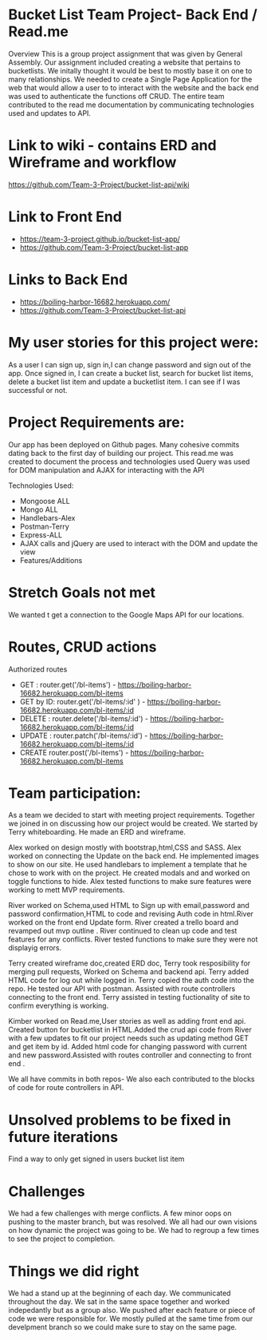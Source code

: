 # Bucket List Team Project- Back End / Read.me
Overview
This is a group project assignment that was given by General Assembly. Our assignment included creating a website that pertains to bucketlists. We initally thought it would be best to mostly base it on one to many relationships. We needed to create a Single Page Application for the web that would allow a user to to interact with the website and the back end was used to authenticate the functions off CRUD.
The entire team contributed to the read me documentation by communicating technologies used and updates to API.

# Link to wiki - contains ERD and Wireframe and workflow
<https://github.com/Team-3-Project/bucket-list-api/wiki>

# Link to Front End
* https://team-3-project.github.io/bucket-list-app/
* https://github.com/Team-3-Project/bucket-list-app
# Links to Back End
* https://boiling-harbor-16682.herokuapp.com/
* https://github.com/Team-3-Project/bucket-list-api

# My user stories for this project were:

As a user I can sign up, sign in,I can change password and sign out of the app.
Once signed in, I can create a bucket list, search for bucket list items, delete a bucket list item and update a bucketlist item.
I can see if I was successful or not.

# Project Requirements are:
Our app has been deployed on Github pages.
Many cohesive commits dating back to the first day of building our project.
This read.me was created to document the process and technologies used
Query was used for DOM manipulation and AJAX for interacting with the API

Technologies Used:
* Mongoose ALL
* Mongo ALL
* Handlebars-Alex
* Postman-Terry
* Express-ALL
* AJAX calls and jQuery are used to interact with the DOM and update the view
* Features/Additions

# Stretch Goals not met
We wanted t get a connection to the Google Maps API for our locations.


# Routes, CRUD actions
Authorized routes
* GET : router.get('/bl-items') - https://boiling-harbor-16682.herokuapp.com/bl-items
* GET by ID: router.get('/bl-items/:id' ) - https://boiling-harbor-16682.herokuapp.com/bl-items/:id
* DELETE : router.delete('/bl-items/:id') - https://boiling-harbor-16682.herokuapp.com/bl-items/:id
* UPDATE : router.patch('/bl-items/:id') - https://boiling-harbor-16682.herokuapp.com/bl-items/:id
* CREATE router.post('/bl-items') - https://boiling-harbor-16682.herokuapp.com/bl-items

# Team participation:
As a team we decided to start with meeting project requirements.
Together we joined in on discussing how our project would be created. We started by Terry whiteboarding. He made an ERD and wireframe.

Alex worked on design mostly with bootstrap,html,CSS and SASS. Alex worked on connecting the Update on the back end. He implemented images to show on our site. He used handlebars to implement a template that he chose to work with on the project. He created modals and and worked on toggle functions to hide. Alex tested functions to make sure features were working to mett MVP requirements.

River worked on Schema,used HTML to Sign up with email,password and password confirmation,HTML to code and revising Auth code in html.River worked on the front end Update form. River created a trello board and revamped out mvp outline . River continued to clean up code and test features for any conflicts. River tested functions to make sure they were not displayig errors.

Terry created wireframe doc,created ERD doc, Terry took resposibility for merging pull requests, Worked on Schema and backend api. Terry added HTML code for log out while logged in. Terry copied the auth code into the repo. He tested our API with postman. Assisted with route controllers connecting to the front end. Terry assisted in testing fuctionality of site to confirm everything is working.

Kimber worked on Read.me,User stories as well as adding front end api. Created button for bucketlist in HTML.Added the crud api code from River with a few updates to fit our project needs such as updating method GET and get item by id. Added html code for changing password with current and new password.Assisted with routes controller and connecting to front end .

We all have commits in both repos- We also each contributed to the blocks of code for route controllers in API.

# Unsolved problems to be fixed in future iterations
Find a way to only get signed in users bucket list item

# Challenges

We had a few challenges with merge conflicts.
A few minor oops on pushing to the master branch, but was resolved.
We all had our own visions on how dynamic the project was going to be.
We had to regroup a few times to see the project to completion.


# Things we did right
We had a stand up at the beginning of each day.
We communicated throughout the day.
We sat in the same space together and worked indepedantly but as a group also.
We pushed after each feature or piece of code we were responsible for.
We mostly pulled at the same time from our develpment branch so we could make sure to stay on the same page.

